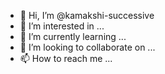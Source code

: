 - 👋 Hi, I’m @kamakshi-successive
- 👀 I’m interested in ...
- 🌱 I’m currently learning ...
- 💞️ I’m looking to collaborate on ...
- 📫 How to reach me ...

<!---
kamakshi-successive/kamakshi-successive is a ✨ special ✨ repository because its `README.md` (this file) appears on your GitHub profile.
You can click the Preview link to take a look at your changes.
--->
